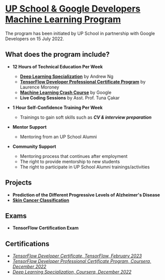 # [UP School & Google Developers Machine Learning Program](https://www.upschool.io/en/google-ml-program%C4%B1)

The program has been initiated by UP School in partnership with Google Developers on 15 July 2022.

## What does the program include?

* **12 Hours of Technical Education Per Week**

  * [**Deep Learning Specialization**](https://www.deeplearning.ai/courses/deep-learning-specialization/) by Andrew Ng
  * [**TensorFlow Developer Professional Certificate Program**](https://www.deeplearning.ai/courses/tensorflow-developer-professional-certificate/) by Laurence Moroney
  * [**Machine Learning Crash Course**](https://developers.google.com/machine-learning/crash-course) by Google
  * **Live Coding Sessions** by Asst. Prof. Tuna Çakar
  
* **1 Hour Self-Confidence Training Per Week**

  * Trainings to gain soft skills such as **_CV & interview preparation_**
  
* **Mentor Support**

  * Mentoring from an UP School Alumni
  
* **Community Support**

  * Mentoring process that continues after employment
  * The right to provide mentorship to new students
  * The right to participate in UP School Alumni trainings/activities
  
## Projects

* **Prediction of the Different Progressive Levels of Alzheimer's Disease**
* [**Skin Cancer Classification**](https://github.com/ayseeyalciner/UP-School_Google-Developers_Machine-Learning-Program/tree/main/Capstone%20Project)

## Exams

* **TensorFlow Certification Exam** 

## Certifications

* [_TensorFlow Developer Certificate, TensorFlow, February 2023_](https://www.credential.net/7ed86f8c-9adf-4275-83b0-a86b7df168b6)
* [_TensorFlow Developer Professional Certificate Program, Coursera, December 2022_](https://www.coursera.org/account/accomplishments/specialization/certificate/4AA8T9H5WQPL)
* [_Deep Learning Specialization, Coursera, December 2022_](https://www.coursera.org/account/accomplishments/specialization/certificate/K5V4QA26C8YS)

